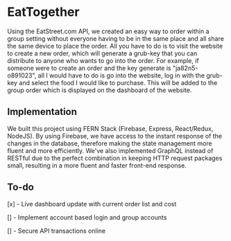 # EatTogether
Using the EatStreet.com API, we created an easy way to order within a group setting without everyone having to be in the same place and all share the same device to place the order. All you have to do is to visit the website to create a new order, which will generate a grub-key that you can distribute to anyone who wants to go into the order. For example, if someone were to create an order and the key generate is "ja82n5-o891023", all I would have to do is go into the website, log in with the grub-key and select the food I would like to purchase. This will be added to the group order which is displayed on the dashboard of the website. 

## Implementation
We built this project using FERN Stack (Firebase, Express, React/Redux, NodeJS). By using Firebase, we have access to the instant response of the changes in the database, therefore making the state management more fluent and more efficiently. We've also implemented GraphQL instead of RESTful due to the perfect combination in keeping HTTP request packages small, resulting in a more fluent and faster front-end response.

## To-do
[x] - Live dashboard update with current order list and cost 

[] - Implement account based login and group accounts

[] - Secure API transactions online
